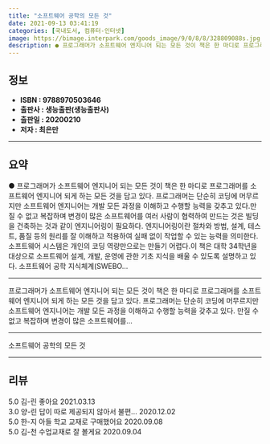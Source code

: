 ```yaml
---
title: "소프트웨어 공학의 모든 것"
date: 2021-09-13 03:41:19
categories: [국내도서, 컴퓨터-인터넷]
image: https://bimage.interpark.com/goods_image/9/0/8/8/328809088s.jpg
description: ● 프로그래머가 소프트웨어 엔지니어 되는 모든 것이 책은 한 마디로 프로그래머를 소프트웨어 엔지니어 되게 하는 모든 것을 담고 있다. 프로그래머는 단순히 코딩에 머무르지만 소프트웨어 엔지니어는 개발 모든 과정을 이해하고 수행할 능력을 갖추고 있다.만질 수 없고 복잡하며 변경이 많은 소
---
```


## **정보**

- **ISBN : 9788970503646**
- **출판사 : 생능출판(생능출판사)**
- **출판일 : 20200210**
- **저자 : 최은만**

------



## **요약**

●  프로그래머가 소프트웨어 엔지니어 되는 모든 것이 책은 한 마디로 프로그래머를 소프트웨어 엔지니어 되게 하는 모든 것을 담고 있다. 프로그래머는 단순히 코딩에 머무르지만 소프트웨어 엔지니어는 개발 모든 과정을 이해하고 수행할 능력을 갖추고 있다.만질 수 없고 복잡하며 변경이 많은 소프트웨어를 여러 사람이 협력하여 만드는 것은 빌딩을 건축하는 것과 같이 엔지니어링이 필요하다. 엔지니어링이란 절차와 방법, 설계, 테스트, 품질 등의 원리를 잘 이해하고 적용하여 실패 없이 작업할 수 있는 능력을 의미한다. 소프트웨어 시스템은 개인의 코딩 역량만으로는 만들기 어렵다.이 책은 대학 34학년을 대상으로 소프트웨어 설계, 개발, 운영에 관한 기초 지식을 배울 수 있도록 설명하고 있다. 소프트웨어 공학 지식체계(SWEBO...

------

프로그래머가 소프트웨어 엔지니어 되는 모든 것이 책은 한 마디로 프로그래머를 소프트웨어 엔지니어 되게 하는 모든 것을 담고 있다. 프로그래머는 단순히 코딩에 머무르지만 소프트웨어 엔지니어는 개발 모든 과정을 이해하고 수행할 능력을 갖추고 있다. 만질 수 없고 복잡하며 변경이 많은 소프트웨어를... 

------


소프트웨어 공학의 모든 것 

------


## **리뷰** 

5.0 김-린 좋아요 2021.03.13 <br/>3.0 양-린 답이 따로 제공되지 않아서 불편... 2020.12.02 <br/>5.0 한-지 아들 학교 교재로 구매했어요 2020.09.08 <br/>5.0 김-천 수업교재로 잘 볼게요 2020.09.04 <br/>